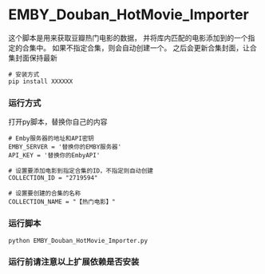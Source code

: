 # EMBY\_Douban\_HotMovie\_Importer
这个脚本是用来获取豆瓣热门电影的数据， 并将库内匹配的电影添加到的一个指定的合集中。 如果不指定合集，则会自动创建一个。 之后会更新合集封面，让合集封面保持最新


```Plain Text
# 安装方式
pip install XXXXXX
```
### 运行方式
打开py脚本，替换你自己的内容

```Plain Text
# Emby服务器的地址和API密钥
EMBY_SERVER = '替换你的EMBY服务器'
API_KEY = '替换你的EmbyAPI'

# 设置要添加电影到指定合集的ID，不指定则自动创建
COLLECTION_ID = "2719594"

# 设置要创建的合集的名称
COLLECTION_NAME = "【热门电影】"
```
### 运行脚本
```Plain Text
python EMBY_Douban_HotMovie_Importer.py
```
### 运行前请注意以上扩展依赖是否安装
